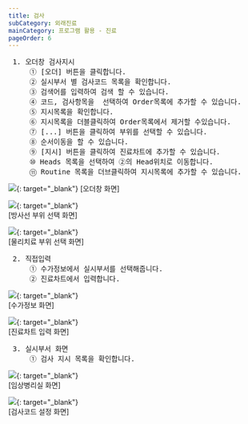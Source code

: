 ```yaml
---
title: 검사
subCategory: 외래진료
mainCategory: 프로그램 활용 - 진료
pageOrder: 6
---
```


<pre>
 <t2><bold>1. 오더창 검사지시</bold></t2>
     ① [오더] 버튼을 클릭합니다.
     ② 실시부서 별 검사코드 목록을 확인합니다.
     ③ 검색어를 입력하여 검색 할 수 있습니다.
     ④ 코드, 검사항목을  선택하여 Order목록에 추가할 수 있습니다.
     ⑤ 지시목록을 확인합니다.
     ⑥ 지시목록을 더블클릭하여 Order목록에서 제거할 수있습니다.
     ⑦ [...] 버튼을 클릭하여 부위를 선택할 수 있습니다.
     ⑧ 순서이동을 할 수 있습니다.
     ⑨ [지시] 버튼을 클릭하여 진료차트에 추가할 수 있습니다.
     ⑩ Heads 목록을 선택하여 ②의 Head위치로 이동합니다.
     ⑪ Routine 목록을 더브클릭하여 지시목록에 추가할 수 있습니다.
</pre>

[![](/images/{{page.url}}_1.png)](/images/{{page.url}}_1.png){: target="_blank"}
[오더창 화면]

[![](/images/{{page.url}}_2.png)](/images/{{page.url}}_2.png){: target="_blank"}
<br>[방사선 부위 선택 화면]

[![](/images/{{page.url}}_3.png)](/images/{{page.url}}_3.png){: target="_blank"}
<br>[물리치료 부위 선택 화면]

<pre>
 <t2><bold>2. 직접입력</bold></t2>
     ① 수가정보에서 실시부서를 선택해줍니다.
     ② 진료차트에서 입력합니다.
</pre>

[![](/images/{{page.url}}_4.png)](/images/{{page.url}}_4.png){: target="_blank"}
<br>[수가정보 화면]

[![](/images/{{page.url}}_5.png)](/images/{{page.url}}_5.png){: target="_blank"}
<br>[진료차트 입력 화면]

<pre>
 <t2><bold>3. 실시부서 화면</bold></t2>
     ① 검사 지시 목록을 확인합니다.
</pre>

[![](/images/{{page.url}}_6.png)](/images/{{page.url}}_6.png){: target="_blank"}
<br>[임상병리실 화면]

[![](/images/{{page.url}}_7.png)](/images/{{page.url}}_7.png){: target="_blank"}<br>
[검사코드 설정 화면]

